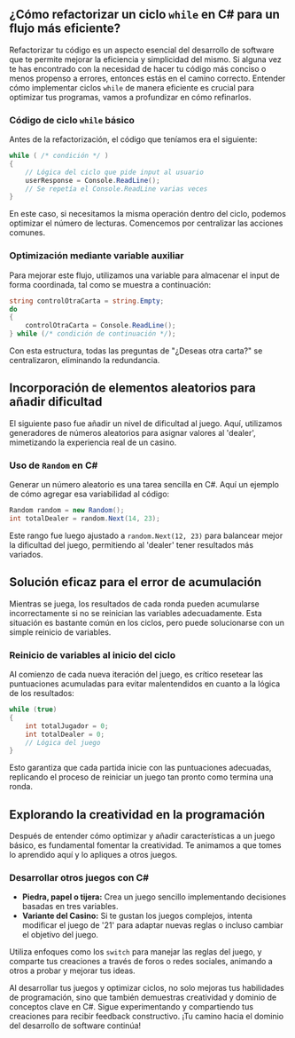 ## ¿Cómo refactorizar un ciclo `while` en C# para un flujo más eficiente?

Refactorizar tu código es un aspecto esencial del desarrollo de software que te permite mejorar la eficiencia y simplicidad del mismo. Si alguna vez te has encontrado con la necesidad de hacer tu código más conciso o menos propenso a errores, entonces estás en el camino correcto. Entender cómo implementar ciclos `while` de manera eficiente es crucial para optimizar tus programas, vamos a profundizar en cómo refinarlos.

### Código de ciclo `while` básico

Antes de la refactorización, el código que teníamos era el siguiente:

```csharp
while ( /* condición */ )
{
    // Lógica del ciclo que pide input al usuario
    userResponse = Console.ReadLine();
    // Se repetía el Console.ReadLine varias veces
}
```

En este caso, si necesitamos la misma operación dentro del ciclo, podemos optimizar el número de lecturas. Comencemos por centralizar las acciones comunes.

### Optimización mediante variable auxiliar

Para mejorar este flujo, utilizamos una variable para almacenar el input de forma coordinada, tal como se muestra a continuación:

```csharp
string controlOtraCarta = string.Empty;
do
{
    controlOtraCarta = Console.ReadLine();
} while (/* condición de continuación */);
```

Con esta estructura, todas las preguntas de "¿Deseas otra carta?" se centralizaron, eliminando la redundancia.

## Incorporación de elementos aleatorios para añadir dificultad

El siguiente paso fue añadir un nivel de dificultad al juego. Aquí, utilizamos generadores de números aleatorios para asignar valores al 'dealer', mimetizando la experiencia real de un casino.

### Uso de `Random` en C#

Generar un número aleatorio es una tarea sencilla en C#. Aquí un ejemplo de cómo agregar esa variabilidad al código:

```csharp
Random random = new Random();
int totalDealer = random.Next(14, 23);
```

Este rango fue luego ajustado a `random.Next(12, 23)` para balancear mejor la dificultad del juego, permitiendo al 'dealer' tener resultados más variados.

## Solución eficaz para el error de acumulación

Mientras se juega, los resultados de cada ronda pueden acumularse incorrectamente si no se reinician las variables adecuadamente. Esta situación es bastante común en los ciclos, pero puede solucionarse con un simple reinicio de variables.

### Reinicio de variables al inicio del ciclo

Al comienzo de cada nueva iteración del juego, es crítico resetear las puntuaciones acumuladas para evitar malentendidos en cuanto a la lógica de los resultados:

```csharp
while (true)
{
    int totalJugador = 0;
    int totalDealer = 0;
    // Lógica del juego
}
```

Esto garantiza que cada partida inicie con las puntuaciones adecuadas, replicando el proceso de reiniciar un juego tan pronto como termina una ronda.

## Explorando la creatividad en la programación

Después de entender cómo optimizar y añadir características a un juego básico, es fundamental fomentar la creatividad. Te animamos a que tomes lo aprendido aquí y lo apliques a otros juegos.

### Desarrollar otros juegos con C#

- **Piedra, papel o tijera:** Crea un juego sencillo implementando decisiones basadas en tres variables.
- **Variante del Casino:** Si te gustan los juegos complejos, intenta modificar el juego de '21' para adaptar nuevas reglas o incluso cambiar el objetivo del juego.

Utiliza enfoques como los `switch` para manejar las reglas del juego, y comparte tus creaciones a través de foros o redes sociales, animando a otros a probar y mejorar tus ideas.

Al desarrollar tus juegos y optimizar ciclos, no solo mejoras tus habilidades de programación, sino que también demuestras creatividad y dominio de conceptos clave en C#. Sigue experimentando y compartiendo tus creaciones para recibir feedback constructivo. ¡Tu camino hacia el dominio del desarrollo de software continúa!